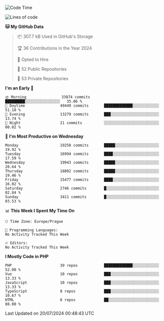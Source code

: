 <!--START_SECTION:waka-->
![Code Time](http://img.shields.io/badge/Code%20Time-1%2C583%20hrs%2058%20mins-blue)

![Lines of code](https://img.shields.io/badge/From%20Hello%20World%20I%27ve%20Written-30.5%20million%20lines%20of%20code-blue)

**🐱 My GitHub Data** 

> 📦 307.7 kB Used in GitHub's Storage 
 > 
> 🏆 36 Contributions in the Year 2024
 > 
> 💼 Opted to Hire
 > 
> 📜 52 Public Repositories 
 > 
> 🔑 53 Private Repositories 
 > 
**I'm an Early 🐤** 

```text
🌞 Morning                33874 commits       █████████░░░░░░░░░░░░░░░░   35.06 % 
🌆 Daytime                49449 commits       █████████████░░░░░░░░░░░░   51.18 % 
🌃 Evening                13279 commits       ███░░░░░░░░░░░░░░░░░░░░░░   13.74 % 
🌙 Night                  21 commits          ░░░░░░░░░░░░░░░░░░░░░░░░░   00.02 % 
```
📅 **I'm Most Productive on Wednesday** 

```text
Monday                   19250 commits       █████░░░░░░░░░░░░░░░░░░░░   19.92 % 
Tuesday                  16994 commits       ████░░░░░░░░░░░░░░░░░░░░░   17.59 % 
Wednesday                19943 commits       █████░░░░░░░░░░░░░░░░░░░░   20.64 % 
Thursday                 18802 commits       █████░░░░░░░░░░░░░░░░░░░░   19.46 % 
Friday                   15477 commits       ████░░░░░░░░░░░░░░░░░░░░░   16.02 % 
Saturday                 2746 commits        █░░░░░░░░░░░░░░░░░░░░░░░░   02.84 % 
Sunday                   3411 commits        █░░░░░░░░░░░░░░░░░░░░░░░░   03.53 % 
```


📊 **This Week I Spent My Time On** 

```text
🕑︎ Time Zone: Europe/Prague

💬 Programming Languages: 
No Activity Tracked This Week

🔥 Editors: 
No Activity Tracked This Week
```

**I Mostly Code in PHP** 

```text
PHP                      39 repos            █████████████░░░░░░░░░░░░   52.00 % 
Vue                      10 repos            ███░░░░░░░░░░░░░░░░░░░░░░   13.33 % 
JavaScript               10 repos            ███░░░░░░░░░░░░░░░░░░░░░░   13.33 % 
TypeScript               8 repos             ███░░░░░░░░░░░░░░░░░░░░░░   10.67 % 
HTML                     6 repos             ██░░░░░░░░░░░░░░░░░░░░░░░   08.00 % 
```




 Last Updated on 20/07/2024 00:48:43 UTC
<!--END_SECTION:waka-->
<!--
**AlexKratky/AlexKratky** is a ✨ _special_ ✨ repository because its `README.md` (this file) appears on your GitHub profile.

Here are some ideas to get you started:

- 🔭 I’m currently working on ...
- 🌱 I’m currently learning ...
- 👯 I’m looking to collaborate on ...
- 🤔 I’m looking for help with ...
- 💬 Ask me about ...
- 📫 How to reach me: ...
- 😄 Pronouns: ...
- ⚡ Fun fact: ...
-->
